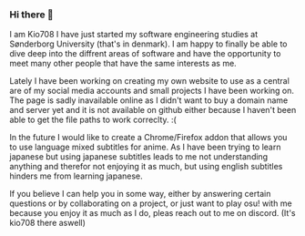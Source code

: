 ### Hi there 👋
I am Kio708
I have just started my software engineering studies at Sønderborg University (that's in denmark).
I am happy to finally be able to dive deep into the diffrent areas of software and have the opportunity to meet many other people that have the same interests as me.

Lately I have been working on creating my own website to use as a central are of my social media accounts and small projects I have been working on.
The page is sadly inavailable online as I didn't want to buy a domain name and server yet and it is not available on github either because I haven't been able to get the file paths to work correclty. :(

In the future I would like to create a Chrome/Firefox addon that allows you to use language mixed subtitles for anime.
As I have been trying to learn japanese but using japanese subtitles leads to me not understanding anything and therefor not enjoying it as much, but using english subtitles hinders me from learning japanese.

If you believe I can help you in some way, either by answering certain questions or by collaborating on a project, or just want to play osu! with me because you enjoy it as much as I do, pleas reach out to me on discord. (It's kio708 there aswell)

